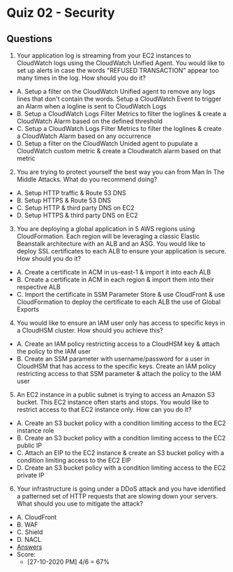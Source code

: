 # Quiz 02 - Security

## Questions
1) Your application log is streaming from your EC2 instances to CloudWatch logs using the CloudWatch Unified Agent. You would like to set up alerts in case the words "REFUSED TRANSACTION" appear too many times in the log. How should you do it?
  * A. Setup a filter on the CloudWatch Unified agent to remove any logs lines that don't contain the words. Setup a CloudWatch Event to trigger an Alarm when a logline is sent to CloudWatch Logs
  * B. Setup a CloudWatch Logs Filter Metrics to filter the loglines & create a CloudWatch Alarm based on the defined threshold
  * C. Setup a CloudWatch Logs Filter Metrics to filter the loglines & create a CloudWatch Alarm based on any occurrence
  * D. Setup a filter on the CloudWatch Unided agent to pupulate a CloudWatch custom metric & create a Cloudwatch alarm based on that metric
2) You are trying to protect yourself the best way you can from Man In The Middle Attacks. What do you recommend doing?
  * A. Setup HTTP traffic & Route 53 DNS
  * B. Setup HTTPS & Route 53 DNS
  * C. Setup HTTP & third party DNS on EC2
  * D. Setup HTTPS & third party DNS on EC2
3) You are deploying a global application in 5 AWS regions using CloudFormation. Each region will be leveraging a classic Elastic Beanstalk architecture with an ALB and an ASG. You would like to deploy SSL certificates to each ALB to ensure your application is secure. How should you do it?
  * A. Create a certificate in ACM in us-east-1 & import it into each ALB
  * B. Create a certificate in ACM in each region & import them into their respective ALB
  * C. Import the certificate in SSM Parameter Store & use CloudFront & use CloudFormation to deploy the certificate to each ALB the use of Global Exports
4) You would like to ensure an IAM user only has access to specific keys in a CloudHSM cluster. How should you achieve this?
  * A. Create an IAM policy restricting access to a CloudHSM key & attach the policy to the IAM user
  * B. Create an SSM parameter with username/password for a user in CloudHSM that has access to the specific keys. Create an IAM policy restricting access to that SSM parameter & attach the policy to the IAM user
5) An EC2 instance in a public subnet is trying to access an Amazon S3 bucket. This EC2 instance often starts and stops. You would like to restrict access to that EC2 instance only. How can you do it?
  * A. Create an S3 bucket policy with a condition limiting access to the EC2 instance role
  * B. Create an S3 bucket policy with a condition limiting access to the EC2 public IP
  * C. Attach an EIP to the EC2 instance & create an S3 bucket policy with a condition limiting access to the EC2 EIP
  * D. Create an S3 bucket policy with a condition limiting access to the EC2 private IP
6) Your infrastructure is going under a DDoS attack and you have identified a patterned set of HTTP requests that are slowing down your servers. What should you use to mitigate the attack?
  * A. CloudFront
  * B. WAF
  * C. Shield
  * D. NACL
* [Answers](https://i.ibb.co/GP2TSbj/image.png)
* Score:
  * [27-10-2020 PM] 4/6 = 67%
